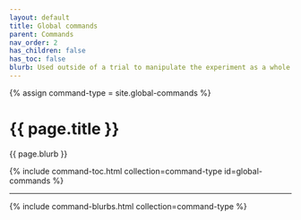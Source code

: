 ```yaml
---
layout: default
title: Global commands
parent: Commands
nav_order: 2
has_children: false
has_toc: false
blurb: Used outside of a trial to manipulate the experiment as a whole.
--- 
```


<!-- Set collection used for [command-type] variable -->
{% assign command-type = site.global-commands %}

# {{ page.title }}

{{ page.blurb }}

<!-- Command TOC -->
{% include command-toc.html collection=command-type id=global-commands %}

---

<!-- Command blurbs -->
{% include command-blurbs.html collection=command-type %}

